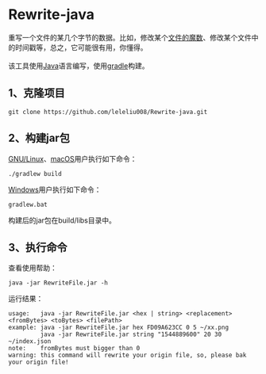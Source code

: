 # Rewrite-java
重写一个文件的某几个字节的数据。比如，修改某个<a href="http://blog.fpliu.com/it/data/file#checkType" target="_blank">文件的魔数</a>、修改某个文件中的时间戳等，总之，它可能很有用，你懂得。
<br><br>
该工具使用<a href="http://blog.fpliu.com/it/software/development/language/Java" target="_blank">Java</a>语言编写，使用<a href="http://blog.fpliu.com/it/software/gradle" target="_blank">gradle</a>构建。

## 1、克隆项目
```
git clone https://github.com/leleliu008/Rewrite-java.git
```

## 2、构建jar包
<a href="http://blog.fpliu.com/it/os/Unix-like#GNU-Linux" target="_blank">GNU/Linux</a>、<a href="http://blog.fpliu.com/it/os/macOS" target="_blank">macOS</a>用户执行如下命令：
```
./gradlew build
```
<a href="http://blog.fpliu.com/it/os/Windows" target="_blank">Windows</a>用户执行如下命令：
```
gradlew.bat
```
构建后的jar包在build/libs目录中。
## 3、执行命令
查看使用帮助：
```
java -jar RewriteFile.jar -h
```
运行结果：
```
usage:   java -jar RewriteFile.jar <hex | string> <replacement> <fromBytes> <toBytes> <filePath>
example: java -jar RewriteFile.jar hex FD09A623CC 0 5 ~/xx.png
         java -jar RewriteFile.jar string "1544889600" 20 30 ~/index.json
note:    fromBytes must bigger than 0
warning: this command will rewrite your origin file, so, please bak your origin file!
```

